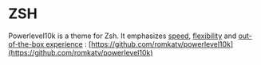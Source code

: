 # ZSH

Powerlevel10k is a theme for Zsh. It emphasizes [speed](https://github.com/romkatv/powerlevel10k#uncompromising-performance), [flexibility](https://github.com/romkatv/powerlevel10k#extremely-customizable) and [out-of-the-box experience](https://github.com/romkatv/powerlevel10k#configuration-wizard) : [https://github.com/romkatv/powerlevel10k](https://github.com/romkatv/powerlevel10k)
